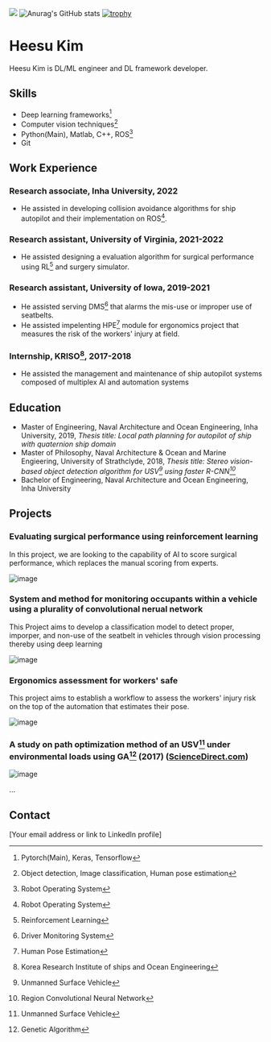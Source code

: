 ![](http://github-profile-summary-cards.vercel.app/api/cards/repos-per-language?username=ByteBrewer&theme=default)
![Anurag's GitHub stats](https://github-readme-stats.vercel.app/api?username=ByteBrewer&count_private=true)
[![trophy](https://github-profile-trophy.vercel.app/?username=ByteBrewer&column=-1)](https://github.com/ryo-ma/github-profile-trophy)

# Heesu Kim

Heesu Kim is DL/ML engineer and DL framework developer.

## Skills

- Deep learning frameworks[^1]
- Computer vision techniques[^2]
- Python(Main), Matlab, C++, ROS[^3]
- Git

## Work Experience

### Research associate, Inha University, 2022

- He assisted in developing collision avoidance algorithms for ship autopilot and their implementation on ROS[^3].

### Research assistant, University of Virginia, 2021-2022

- He assisted designing a evaluation algorithm for surgical performance using RL[^4] and surgery simulator.

### Research assistant, University of Iowa, 2019-2021

- He assisted serving DMS[^5] that alarms the mis-use or improper use of seatbelts.
- He assisted impelenting HPE[^6] module for ergonomics project that measures the risk of the workers' injury at field.

### Internship, KRISO[^7], 2017-2018

- He assisted the management and maintenance of ship autopilot systems composed of multiplex AI and automation systems

## Education

- Master of Engineering, Naval Architecture and Ocean Engineering, Inha University, 2019, _Thesis title: Local path planning for autopilot of ship with quaternion ship domain_
- Master of Philosophy, Naval Architecture & Ocean and Marine Engieering, University of Strathclyde, 2018, _Thesis title: Stereo vision-based object detection algorithm for USV[^8] using faster R-CNN[^9]_
- Bachelor of Engineering, Naval Architecture and Ocean Engineering, Inha University

## Projects

### Evaluating surgical performance using reinforcement learning

In this project, we are looking to the capability of AI to score surgical performance, which replaces the manual scoring from experts.

![image](https://user-images.githubusercontent.com/24229051/222420639-21400d16-3849-401c-a3a2-ad5102a85433.png)

### System and method for monitoring occupants within a vehicle using a plurality of convolutional nerual network

This Project aims to develop a classification model to detect proper, imporper, and non-use of the seatbelt in vehicles through vision processing thereby using deep learning

![image](https://user-images.githubusercontent.com/24229051/222421553-15de3f7e-86f0-4782-859d-f26735d2889a.png)

### Ergonomics assessment for workers' safe

This project aims to establish a workflow to assess the workers' injury risk on the top of the automation that estimates their pose.

![image](https://user-images.githubusercontent.com/24229051/222422483-20eb79bb-48b2-4916-8466-90337838147a.png)

### A study on path optimization method of an USV[^8] under environmental loads using GA[^10] (2017) ([ScienceDirect.com](https://www.sciencedirect.com/science/article/abs/pii/S0029801817304122))

![image](https://user-images.githubusercontent.com/24229051/222423441-264ae7bb-6689-4d44-9cff-a2e7a2910f3d.png)

...

## Contact

[Your email address or link to LinkedIn profile]


[^1]: Pytorch(Main), Keras, Tensorflow
[^2]: Object detection, Image classification, Human pose estimation
[^3]: Robot Operating System
[^4]: Reinforcement Learning
[^5]: Driver Monitoring System
[^6]: Human Pose Estimation
[^7]: Korea Research Institute of ships and Ocean Engineering
[^8]: Unmanned Surface Vehicle
[^9]: Region Convolutional Neural Network
[^10]: Genetic Algorithm
[^11]: Ocean Engineering
